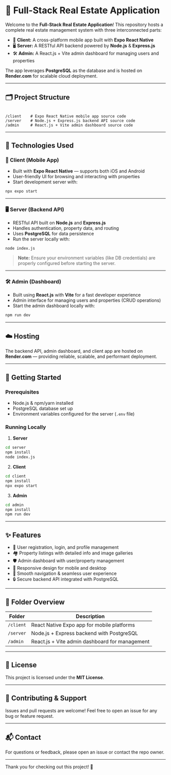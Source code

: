 # 🏡 Full-Stack Real Estate Application

Welcome to the **Full-Stack Real Estate Application**! This repository hosts a complete real estate management system with three interconnected parts:

- 📱 **Client:** A cross-platform mobile app built with **Expo React Native**  
- 🖥️ **Server:** A RESTful API backend powered by **Node.js** & **Express.js**  
- 🛠️ **Admin:** A React.js + Vite admin dashboard for managing users and properties  

The app leverages **PostgreSQL** as the database and is hosted on **Render.com** for scalable cloud deployment.

---

## 🗂️ Project Structure

```

/client    # Expo React Native mobile app source code
/server    # Node.js + Express.js backend API source code
/admin     # React.js + Vite admin dashboard source code

````

---

## 🚀 Technologies Used

### 📱 Client (Mobile App)
- Built with **Expo React Native** — supports both iOS and Android  
- User-friendly UI for browsing and interacting with properties  
- Start development server with:

```bash
npx expo start
````

---

### 🖥️ Server (Backend API)

* RESTful API built on **Node.js** and **Express.js**
* Handles authentication, property data, and routing
* Uses **PostgreSQL** for data persistence
* Run the server locally with:

```bash
node index.js
```

> **Note:** Ensure your environment variables (like DB credentials) are properly configured before starting the server.

---

### 🛠️ Admin (Dashboard)

* Built using **React.js** with **Vite** for a fast developer experience
* Admin interface for managing users and properties (CRUD operations)
* Start the admin dashboard locally with:

```bash
npm run dev
```

---

## ☁️ Hosting

The backend API, admin dashboard, and client app are hosted on **Render.com** — providing reliable, scalable, and performant deployment.

---

## 🏁 Getting Started

### Prerequisites

* Node.js & npm/yarn installed
* PostgreSQL database set up
* Environment variables configured for the server (`.env` file)

### Running Locally

1. **Server**

```bash
cd server
npm install
node index.js
```

2. **Client**

```bash
cd client
npm install
npx expo start
```

3. **Admin**

```bash
cd admin
npm install
npm run dev
```

---

## ✨ Features

* 🔐 User registration, login, and profile management
* 🏘️ Property listings with detailed info and image galleries
* 🛡️ Admin dashboard with user/property management
* 📱 Responsive design for mobile and desktop
* 🚀 Smooth navigation & seamless user experience
* 🔒 Secure backend API integrated with PostgreSQL

---

## 📁 Folder Overview

| Folder    | Description                                    |
| --------- | ---------------------------------------------- |
| `/client` | React Native Expo app for mobile platforms     |
| `/server` | Node.js + Express backend with PostgreSQL      |
| `/admin`  | React.js + Vite admin dashboard for management |

---

## 📜 License

This project is licensed under the **MIT License**.

---

## 🤝 Contributing & Support

Issues and pull requests are welcome! Feel free to open an issue for any bug or feature request.

---

## 📬 Contact

For questions or feedback, please open an issue or contact the repo owner.

---

Thank you for checking out this project! 🙌

